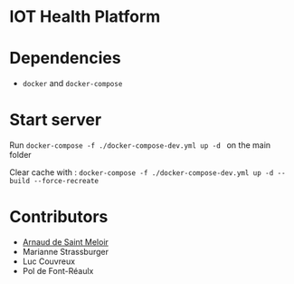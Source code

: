 # IOT Health Platform

# Dependencies
- `docker` and `docker-compose`

# Start server 
Run `docker-compose -f ./docker-compose-dev.yml up -d ` on the main folder

Clear cache with : `docker-compose -f ./docker-compose-dev.yml up -d --build --force-recreate`

# Contributors
 - [Arnaud de Saint Meloir](https://arnaud.at)
 - Marianne Strassburger
 - Luc Couvreux
 - Pol de Font-Réaulx